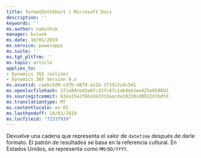 ```yaml
---
title: formatDateShort | Microsoft Docs
description: ''
keywords: ''
ms.author: nabuthuk
manager: kvivek
ms.date: 10/01/2019
ms.service: powerapps
ms.suite: ''
ms.tgt_pltfrm: ''
ms.topic: article
applies_to:
- Dynamics 365 (online)
- Dynamics 365 Version 9.x
ms.assetid: caebc5d9-cd7b-4079-a11b-1f33c2c4c541
ms.openlocfilehash: 2f1e89cbd3a6fc33fc87c1a6deb2ee425e0588d2
ms.sourcegitcommit: 63ea15e2f861d43333aacda19230cd8922d7bdfd
ms.translationtype: MT
ms.contentlocale: es-ES
ms.lasthandoff: 10/01/2019
ms.locfileid: "72337939"
---
```

Devuelve una cadena que representa el valor de `datetime` después de darle formato. El patrón de resultados se basa en la referencia cultural. En Estados Unidos, se representa como `MM/DD/YYYY`.
